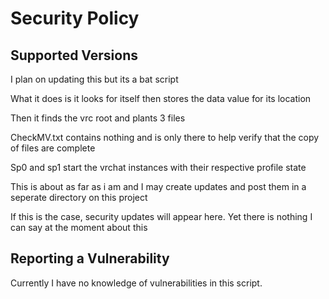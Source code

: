 # Security Policy

## Supported Versions

I plan on updating this but its a bat script  

What it does is it looks for itself then stores the data value for its location 

Then it finds the vrc root and plants 3 files   

CheckMV.txt contains nothing and is only there to help verify that the copy of files are complete 

Sp0 and sp1 start the vrchat instances with their respective profile state  

This is about as far as i am and I may create updates and post them in a seperate directory on this project 

If this is the case, security updates will appear here. Yet there is nothing I can say at the moment about this 

## Reporting a Vulnerability

Currently I have no knowledge of vulnerabilities in this script.
